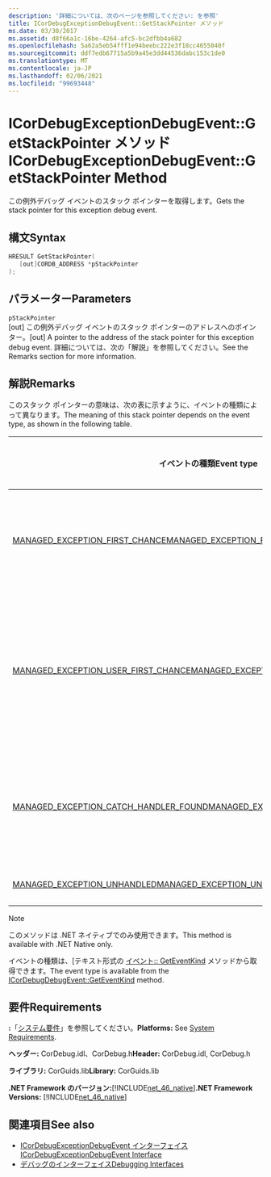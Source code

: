 ```yaml
---
description: '詳細については、次のページを参照してください: を参照'
title: ICorDebugExceptionDebugEvent::GetStackPointer メソッド
ms.date: 03/30/2017
ms.assetid: d8f66a1c-16be-4264-afc5-bc2dfbb4a682
ms.openlocfilehash: 5a62a5eb54fff1e94beebc222e3f18cc4655040f
ms.sourcegitcommit: ddf7edb67715a5b9a45e3dd44536dabc153c1de0
ms.translationtype: MT
ms.contentlocale: ja-JP
ms.lasthandoff: 02/06/2021
ms.locfileid: "99693448"
---
```

# <a name="icordebugexceptiondebugeventgetstackpointer-method"></a><span data-ttu-id="c607b-103">ICorDebugExceptionDebugEvent::GetStackPointer メソッド</span><span class="sxs-lookup"><span data-stu-id="c607b-103">ICorDebugExceptionDebugEvent::GetStackPointer Method</span></span>

<span data-ttu-id="c607b-104">この例外デバッグ イベントのスタック ポインターを取得します。</span><span class="sxs-lookup"><span data-stu-id="c607b-104">Gets the stack pointer for this exception debug event.</span></span>  
  
## <a name="syntax"></a><span data-ttu-id="c607b-105">構文</span><span class="sxs-lookup"><span data-stu-id="c607b-105">Syntax</span></span>  
  
```cpp  
HRESULT GetStackPointer(  
   [out]CORDB_ADDRESS *pStackPointer  
);  
```  
  
## <a name="parameters"></a><span data-ttu-id="c607b-106">パラメーター</span><span class="sxs-lookup"><span data-stu-id="c607b-106">Parameters</span></span>  

 `pStackPointer`  
 <span data-ttu-id="c607b-107">[out] この例外デバッグ イベントのスタック ポインターのアドレスへのポインター。</span><span class="sxs-lookup"><span data-stu-id="c607b-107">[out] A pointer to the address of the stack pointer for this exception debug event.</span></span> <span data-ttu-id="c607b-108">詳細については、次の「解説」を参照してください。</span><span class="sxs-lookup"><span data-stu-id="c607b-108">See the Remarks section for more information.</span></span>  
  
## <a name="remarks"></a><span data-ttu-id="c607b-109">解説</span><span class="sxs-lookup"><span data-stu-id="c607b-109">Remarks</span></span>  

 <span data-ttu-id="c607b-110">このスタック ポインターの意味は、次の表に示すように、イベントの種類によって異なります。</span><span class="sxs-lookup"><span data-stu-id="c607b-110">The meaning of this stack pointer depends on the event type, as shown in the following table.</span></span>  
  
|<span data-ttu-id="c607b-111">イベントの種類</span><span class="sxs-lookup"><span data-stu-id="c607b-111">Event type</span></span>|<span data-ttu-id="c607b-112">`pStackPointer` 値の意味</span><span class="sxs-lookup"><span data-stu-id="c607b-112">Meaning of `pStackPointer` value</span></span>|  
|----------------|--------------------------------------|  
|[<span data-ttu-id="c607b-113">MANAGED_EXCEPTION_FIRST_CHANCE</span><span class="sxs-lookup"><span data-stu-id="c607b-113">MANAGED_EXCEPTION_FIRST_CHANCE</span></span>](cordebugrecordformat-enumeration.md)|<span data-ttu-id="c607b-114">例外をスローしたフレームのスタック ポインター。</span><span class="sxs-lookup"><span data-stu-id="c607b-114">The stack pointer for the frame that threw the exception.</span></span>|  
|[<span data-ttu-id="c607b-115">MANAGED_EXCEPTION_USER_FIRST_CHANCE</span><span class="sxs-lookup"><span data-stu-id="c607b-115">MANAGED_EXCEPTION_USER_FIRST_CHANCE</span></span>](cordebugrecordformat-enumeration.md)|<span data-ttu-id="c607b-116">スローされた例外の位置に最も近いユーザー コード フレームのスタック ポインター。</span><span class="sxs-lookup"><span data-stu-id="c607b-116">The stack pointer for the user-code frame closest to the point of the thrown exception.</span></span>|  
|[<span data-ttu-id="c607b-117">MANAGED_EXCEPTION_CATCH_HANDLER_FOUND</span><span class="sxs-lookup"><span data-stu-id="c607b-117">MANAGED_EXCEPTION_CATCH_HANDLER_FOUND</span></span>](cordebugrecordformat-enumeration.md)|<span data-ttu-id="c607b-118">catch ハンドラーを含むフレームのスタック ポインター。</span><span class="sxs-lookup"><span data-stu-id="c607b-118">The stack pointer for the frame that contains the catch handler.</span></span>|  
|[<span data-ttu-id="c607b-119">MANAGED_EXCEPTION_UNHANDLED</span><span class="sxs-lookup"><span data-stu-id="c607b-119">MANAGED_EXCEPTION_UNHANDLED</span></span>](cordebugrecordformat-enumeration.md)|<span data-ttu-id="c607b-120">`pStackPointer` が **null** です。</span><span class="sxs-lookup"><span data-stu-id="c607b-120">`pStackPointer` is **null**.</span></span>|  
  
> [!NOTE]
> <span data-ttu-id="c607b-121">このメソッドは .NET ネイティブでのみ使用できます。</span><span class="sxs-lookup"><span data-stu-id="c607b-121">This method is available with .NET Native only.</span></span>  
  
 <span data-ttu-id="c607b-122">イベントの種類は、[テキスト形式の [イベント:: GetEventKind](icordebugdebugevent-geteventkind-method.md) メソッドから取得できます。</span><span class="sxs-lookup"><span data-stu-id="c607b-122">The event type is available from the [ICorDebugDebugEvent::GetEventKind](icordebugdebugevent-geteventkind-method.md) method.</span></span>  
  
## <a name="requirements"></a><span data-ttu-id="c607b-123">要件</span><span class="sxs-lookup"><span data-stu-id="c607b-123">Requirements</span></span>  

 <span data-ttu-id="c607b-124">**:**「[システム要件](../../get-started/system-requirements.md)」を参照してください。</span><span class="sxs-lookup"><span data-stu-id="c607b-124">**Platforms:** See [System Requirements](../../get-started/system-requirements.md).</span></span>  
  
 <span data-ttu-id="c607b-125">**ヘッダー:** CorDebug.idl、CorDebug.h</span><span class="sxs-lookup"><span data-stu-id="c607b-125">**Header:** CorDebug.idl, CorDebug.h</span></span>  
  
 <span data-ttu-id="c607b-126">**ライブラリ:** CorGuids.lib</span><span class="sxs-lookup"><span data-stu-id="c607b-126">**Library:** CorGuids.lib</span></span>  
  
 <span data-ttu-id="c607b-127">**.NET Framework のバージョン:**[!INCLUDE[net_46_native](../../../../includes/net-46-native-md.md)]</span><span class="sxs-lookup"><span data-stu-id="c607b-127">**.NET Framework Versions:** [!INCLUDE[net_46_native](../../../../includes/net-46-native-md.md)]</span></span>  
  
## <a name="see-also"></a><span data-ttu-id="c607b-128">関連項目</span><span class="sxs-lookup"><span data-stu-id="c607b-128">See also</span></span>

- [<span data-ttu-id="c607b-129">ICorDebugExceptionDebugEvent インターフェイス</span><span class="sxs-lookup"><span data-stu-id="c607b-129">ICorDebugExceptionDebugEvent Interface</span></span>](icordebugexceptiondebugevent-interface.md)
- [<span data-ttu-id="c607b-130">デバッグのインターフェイス</span><span class="sxs-lookup"><span data-stu-id="c607b-130">Debugging Interfaces</span></span>](debugging-interfaces.md)
